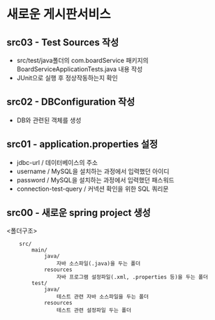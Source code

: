 # 새로운 게시판서비스

## src03 - Test Sources 작성
 - src/test/java폴더의 com.boardService 패키지의 BoardServiceApplicationTests.java 내용 작성
 - JUnit으로 실행 후 정상작동하는지 확인

## src02 - DBConfiguration 작성
 - DB와 관련된 객체를 생성
 
## src01 - application.properties 설정
 - jdbc-url / 데이터베이스의 주소
 - username / MySQL을 설치하는 과정에서 입력했던 아이디
 - password / MySQL을 설치하는 과정에서 입력했던 패스워드
 - connection-test-query / 커넥션 확인을 위한 SQL 쿼리문

## src00 - 새로운 spring project 생성

<폴더구조>

```
	src/
		main/
			java/
				자바 소스파일(.java)을 두는 폴더
			resources
				자바 프로그램 설정파일(.xml, .properties 등)을 두는 폴더
		test/
			java/
				테스트 관련 자바 소스파일을 두는 폴더
			resources
				테스트 관련 설정파일 두는 폴더

```
